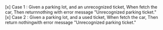 [x] Case 1 : Given a parking lot, and an unrecognized ticket, When fetch the car, 
               Then returnnothing with error message "Unrecognized parking ticket."
[x] Case 2 : Given a parking lot, and a used ticket, When fetch the car, Then return nothingwith error message "Unrecognized parking ticket."
